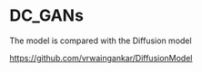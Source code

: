 # DC_GANs

The model is compared with the Diffusion model

https://github.com/vrwaingankar/DiffusionModel
